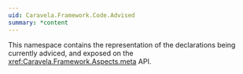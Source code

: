 ```yaml
---
uid: Caravela.Framework.Code.Advised
summary: *content
---
```

This namespace contains the representation of the declarations being currently adviced, and exposed on the
<xref:Caravela.Framework.Aspects.meta> API.
